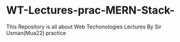 # WT-Lectures-prac-MERN-Stack-
This Repository is all about Web Techonologies Lectures By Sir Usman(Mua22) practice
